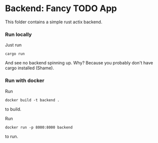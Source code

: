# Backend: Fancy TODO App

This folder contains a simple rust actix backend. 

### Run locally
Just run
```
cargo run 
```
And see no backend spinning up. Why? Because you probably don't have cargo installed (Shame).

### Run with docker
Run 
```
docker build -t backend .
```
to build.

Run
```
docker run -p 8000:8000 backend
```
to run.